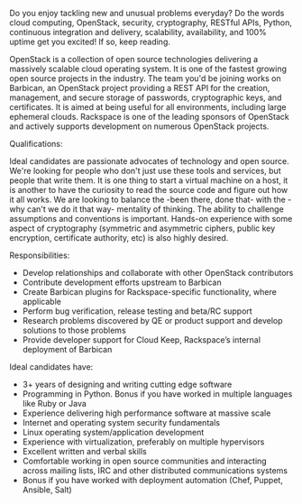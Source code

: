 Do you enjoy tackling new and unusual problems everyday? Do the words cloud computing, OpenStack, security, cryptography, RESTful APIs, Python, continuous integration and delivery, scalability, availability, and 100% uptime get you excited! If so, keep reading.

OpenStack is a collection of open source technologies delivering a massively scalable cloud operating system. It is one of the fastest growing open source projects in the industry. The team you'd be joining works on Barbican, an OpenStack project providing a REST API for the creation, management, and secure storage of passwords, cryptographic keys, and certificates.  It is aimed at being useful for all environments, including large ephemeral clouds. Rackspace is one of the leading sponsors of OpenStack and actively supports development on numerous OpenStack projects.

Qualifications:

Ideal candidates are passionate advocates of technology and open source. We're looking for people who don't just use these tools and services, but people that write them. It is one thing to start a virtual machine on a host, it is another to have the curiosity to read the source code and figure out how it all works. We are looking to balance the -been there, done that- with the -why can't we do it that way- mentality of thinking. The ability to challenge assumptions and conventions is important. Hands-on experience with some aspect of cryptography (symmetric and asymmetric ciphers, public key encryption, certificate authority, etc) is also highly desired.

Responsibilities:

- Develop relationships and collaborate with other OpenStack contributors
- Contribute development efforts upstream to Barbican
- Create Barbican plugins for Rackspace-specific functionality, where applicable
- Perform bug verification, release testing and beta/RC support
- Research problems discovered by QE or product support and develop solutions to those problems
- Provide developer support for Cloud Keep, Rackspace’s internal deployment of Barbican

Ideal candidates have:

- 3+ years of designing and writing cutting edge software
- Programming in Python. Bonus if you have worked in multiple languages like Ruby or Java
- Experience delivering high performance software at massive scale
- Internet and operating system security fundamentals
- Linux operating system/application development
- Experience with virtualization, preferably on multiple hypervisors
- Excellent written and verbal skills
- Comfortable working in open source communities and interacting across mailing lists, IRC and other distributed communications systems
- Bonus if you have worked with deployment automation (Chef, Puppet, Ansible, Salt)
